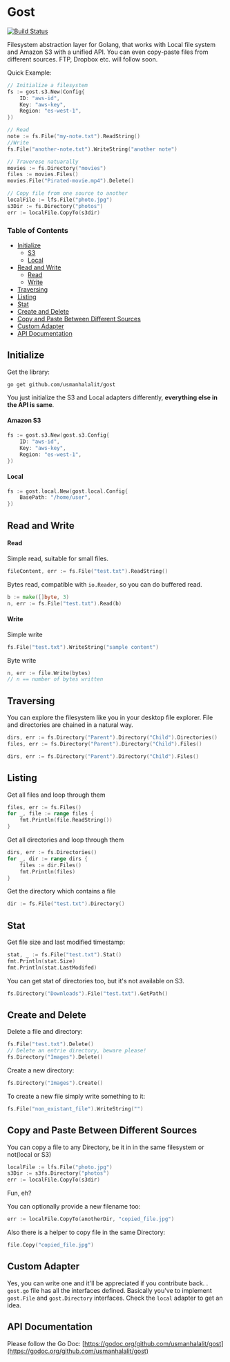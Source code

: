 # Gost

[![Build Status](https://travis-ci.org/usmanhalalit/gost.svg?branch=master)](https://travis-ci.org/usmanhalalit/gost)

Filesystem abstraction layer for Golang, that works with Local file system 
and Amazon S3 with a unified API. You can even copy-paste files from different sources.
FTP, Dropbox etc. will follow soon.


Quick Example:

```go
// Initialize a filesystem
fs := gost.s3.New(Config{
	ID: "aws-id",
	Key: "aws-key",
	Region: "es-west-1",
})

// Read
note := fs.File("my-note.txt").ReadString()
//Write
fs.File("another-note.txt").WriteString("another note")

// Traverese natuarally
movies := fs.Directory("movies")
files := movies.Files()
movies.File("Pirated-movie.mp4").Delete()

// Copy file from one source to another
localFile := lfs.File("photo.jpg")
s3Dir := fs.Directory("photos")
err := localFile.CopyTo(s3dir)
```

### Table of Contents
  * [Initialize](#initialize)
    + [S3](#s3)
    + [Local](#local)
  * [Read and Write](#read-and-write)
    + [Read](#read)
    + [Write](#write)
  * [Traversing](#traversing)
  * [Listing](#listing)
  * [Stat](#stat)
  * [Create and Delete](#create-and-delete)
  * [Copy and Paste Between Different Sources](#copy-and-paste-between-different-sources)
  * [Custom Adapter](#custom-adapter)
  * [API Documentation](#api-documentation)


## Initialize

Get the library:
```
go get github.com/usmanhalalit/gost
``` 

You just initialize the S3 and Local adapters differently, **everything else in the API is same**.

#### Amazon S3
```go
fs := gost.s3.New(gost.s3.Config{
	ID: "aws-id",
	Key: "aws-key",
	Region: "es-west-1",
})
```

#### Local
```go
fs := gost.local.New(gost.local.Config{
	BasePath: "/home/user",
})
```

## Read and Write

#### Read
Simple read, suitable for small files.

```go
fileContent, err := fs.File("test.txt").ReadString()
```

Bytes read, compatible with `io.Reader`, so you can do buffered read.
```go
b := make([]byte, 3)
n, err := fs.File("test.txt").Read(b)
```

#### Write
Simple write
```go
fs.File("test.txt").WriteString("sample content")
```

Byte write
```go
n, err := file.Write(bytes)
// n == number of bytes written
```

## Traversing

You can explore the filesystem like you in your desktop file explorer.
File and directories are chained in a natural way. 

```go
dirs, err := fs.Directory("Parent").Directory("Child").Directories()
files, err := fs.Directory("Parent").Directory("Child").Files()
```

```go
dirs, err := fs.Directory("Parent").Directory("Child").Files()
```

## Listing

Get all files and loop through them
```go
files, err := fs.Files()
for _, file := range files {
    fmt.Println(file.ReadString())
}
```

Get all directories and loop through them
```go
dirs, err := fs.Directories()
for _, dir := range dirs {
    files := dir.Files()
    fmt.Println(files)
}
```

Get the directory which contains a file
```go
dir := fs.File("test.txt").Directory()
```

## Stat

Get file size and last modified timestamp:

```go
stat, _ := fs.File("test.txt").Stat()
fmt.Println(stat.Size)
fmt.Println(stat.LastModifed)
```

You can get stat of directories too, but it's not available on S3.

```go
fs.Directory("Downloads").File("test.txt").GetPath()
```


## Create and Delete
Delete a file and directory:
```go
fs.File("test.txt").Delete()
// Delete an entrie directory, beware please!
fs.Directory("Images").Delete()
```

Create a new directory:
```go
fs.Directory("Images").Create()
```

To create a new file simply write something to it:
```go
fs.File("non_existant_file").WriteString("")
```  

## Copy and Paste Between Different Sources

You can copy a file to any Directory, be it in in the same filesystem or not(local or S3)

```go
localFile := lfs.File("photo.jpg")
s3Dir := s3fs.Directory("photos")
err := localFile.CopyTo(s3dir)
``` 

Fun, eh? 

You can optionally provide a new filename too:
```go
err := localFile.CopyTo(anotherDir, "copied_file.jpg")
```

Also there is a helper to copy file in the same Directory:
```go
file.Copy("copied_file.jpg")
``` 
 

## Custom Adapter

Yes, you can write one and it'll be appreciated if you contribute back.
. `gost.go` file has all the interfaces defined. Basically you've to implement
`gost.File` and `gost.Directory` interfaces. Check the `local` adapter to get an idea.

## API Documentation

Please follow the Go Doc: [https://godoc.org/github.com/usmanhalalit/gost](https://godoc.org/github.com/usmanhalalit/gost) 

